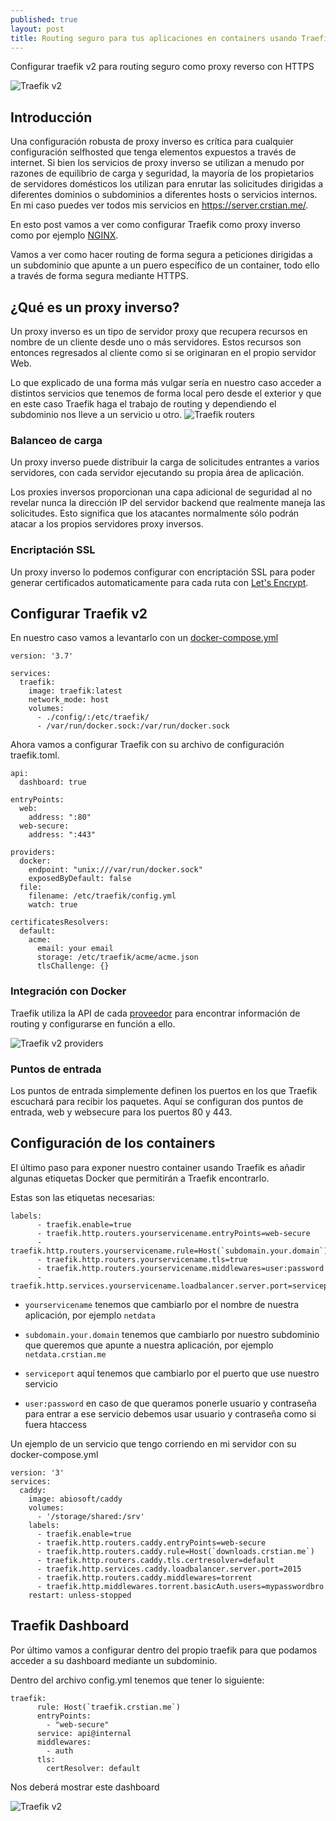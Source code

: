 ```yaml
---
published: true
layout: post
title: Routing seguro para tus aplicaciones en containers usando Traefik v2 con Let's Encrypt
---
```

Configurar traefik v2 para routing seguro como proxy reverso con HTTPS

![Traefik v2](https://containo.us/content/images/2019/11/image-108.png)

## Introducción

Una configuración robusta de proxy inverso es crítica para cualquier configuración selfhosted que tenga elementos expuestos a través de internet. Si bien los servicios de proxy inverso se utilizan a menudo por razones de equilibrio de carga y seguridad, la mayoría de los propietarios de servidores domésticos los utilizan para enrutar las solicitudes dirigidas a diferentes dominios o subdominios a diferentes hosts o servicios internos. En mi caso puedes ver todos mis servicios en https://server.crstian.me/.

En esto post vamos a ver como configurar Traefik como proxy inverso como por ejemplo [NGINX](https://www.nginx.com/).

Vamos a ver como hacer routing de forma segura a peticiones dirigidas a un subdominio que apunte a un puero específico de un container, todo ello a través de forma segura mediante HTTPS.

## ¿Qué es un proxy inverso?

Un proxy inverso es un tipo de servidor proxy que recupera recursos en nombre de un cliente desde uno o más servidores. Estos recursos son entonces regresados al cliente como si se originaran en el propio servidor Web.

Lo que explicado de una forma más vulgar sería en nuestro caso acceder a distintos servicios que tenemos de forma local pero desde el exterior y que en este caso Traefik haga el trabajo de routing y dependiendo el subdominio nos lleve a un servicio u otro.
![Traefik routers](https://docs.traefik.io/v2.0/assets/img/services.png)

### Balanceo de carga

Un proxy inverso puede distribuir la carga de solicitudes entrantes a varios servidores, con cada servidor ejecutando su propia área de aplicación.

Los proxies inversos proporcionan una capa adicional de seguridad al no revelar nunca la dirección IP del servidor backend que realmente maneja las solicitudes. Esto significa que los atacantes normalmente sólo podrán atacar a los propios servidores proxy inversos.

### Encriptación SSL

Un proxy inverso lo podemos configurar con encriptación SSL para poder generar certificados automaticamente para cada ruta con [Let's Encrypt](https://letsencrypt.org/es/).

## Configurar Traefik v2

En nuestro caso vamos a levantarlo con un [docker-compose.yml](https://docs.docker.com/compose/)

```
version: '3.7'

services:
  traefik:
    image: traefik:latest
    network_mode: host
    volumes:
      - ./config/:/etc/traefik/
      - /var/run/docker.sock:/var/run/docker.sock
```
Ahora vamos a configurar Traefik con su archivo de configuración traefik.toml.

```
api:
  dashboard: true

entryPoints:
  web:
    address: ":80"
  web-secure:
    address: ":443"

providers:
  docker:
    endpoint: "unix:///var/run/docker.sock"
    exposedByDefault: false
  file:
    filename: /etc/traefik/config.yml
    watch: true

certificatesResolvers:
  default:
    acme:
      email: your email
      storage: /etc/traefik/acme/acme.json
      tlsChallenge: {}
```

### Integración con Docker

Traefik utiliza la API de cada [proveedor](https://docs.traefik.io/providers/overview/) para encontrar información de routing y configurarse en función a ello.

![Traefik v2 providers](https://docs.traefik.io/assets/img/providers.png)

### Puntos de entrada

Los puntos de entrada simplemente definen los puertos en los que Traefik escuchará para recibir los paquetes. Aquí se configuran dos puntos de entrada, web y websecure para los puertos 80 y 443.

## Configuración de los containers

El último paso para exponer nuestro container usando Traefik es añadir algunas etiquetas Docker que permitirán a Traefik encontrarlo.

Estas son las etiquetas necesarias: 

```
labels:
      - traefik.enable=true
      - traefik.http.routers.yourservicename.entryPoints=web-secure
      - traefik.http.routers.yourservicename.rule=Host(`subdomain.your.domain`)
      - traefik.http.routers.yourservicename.tls=true
      - traefik.http.routers.yourservicename.middlewares=user:password
      - traefik.http.services.yourservicename.loadbalancer.server.port=serviceport    
```
- `yourservicename` tenemos que cambiarlo por el nombre de nuestra aplicación, por ejemplo `netdata`

- `subdomain.your.domain` tenemos que cambiarlo por nuestro subdominio que queremos que apunte a nuestra aplicación, por ejemplo `netdata.crstian.me`

- `serviceport` aquí tenemos que cambiarlo por el puerto que use nuestro servicio

- `user:password` en caso de que queramos ponerle usuario y contraseña para entrar a ese servicio debemos usar usuario y contraseña como si fuera htaccess


Un ejemplo de un servicio que tengo corriendo en mi servidor con su docker-compose.yml

```
version: '3'
services:
  caddy:
    image: abiosoft/caddy
    volumes:
      - '/storage/shared:/srv'
    labels:
      - traefik.enable=true
      - traefik.http.routers.caddy.entryPoints=web-secure
      - traefik.http.routers.caddy.rule=Host(`downloads.crstian.me`)
      - traefik.http.routers.caddy.tls.certresolver=default
      - traefik.http.services.caddy.loadbalancer.server.port=2015
      - traefik.http.routers.caddy.middlewares=torrent
      - traefik.http.middlewares.torrent.basicAuth.users=mypasswordbro
    restart: unless-stopped
```
## Traefik Dashboard

Por último vamos a configurar dentro del propio traefik para que podamos acceder a su dashboard mediante un subdominio.

Dentro del archivo config.yml tenemos que tener lo siguiente:

```
traefik:
      rule: Host(`traefik.crstian.me`)
      entryPoints:
        - "web-secure"
      service: api@internal
      middlewares:
        - auth
      tls:
        certResolver: default
```
Nos deberá mostrar este dashboard 

![Traefik v2](https://raw.githubusercontent.com/Crstian19/crstian19.github.io/master/_posts/traefikdashboard.png)
